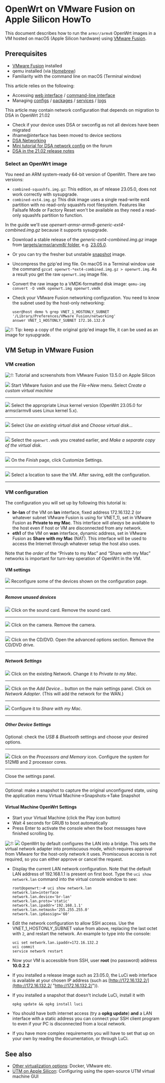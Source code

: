 # OpenWrt on VMware Fusion on Apple Silicon HowTo

This document describes how to run the `armsr/armv8` OpenWrt images in a VM hosted on macOS (Apple Silicon hardware) using [VMware Fusion](https://www.vmware.com/products/fusion.html "https://www.vmware.com/products/fusion.html").

## Prerequisites

- [VMware Fusion](https://www.vmware.com/products/fusion.html "https://www.vmware.com/products/fusion.html") installed
- qemu installed (via [Homebrew](http://brew.sh "http://brew.sh"))
- Familiarity with the command line on macOS (Terminal window)

This article relies on the following:

- Accessing [web interface](/docs/guide-quick-start/walkthrough_login "docs:guide-quick-start:walkthrough_login") / [command-line interface](/docs/guide-quick-start/sshadministration "docs:guide-quick-start:sshadministration")
- Managing [configs](/docs/guide-user/base-system/uci "docs:guide-user:base-system:uci") / [packages](/docs/guide-user/additional-software/managing_packages "docs:guide-user:additional-software:managing_packages") / [services](/docs/guide-user/base-system/managing_services "docs:guide-user:base-system:managing_services") / [logs](/docs/guide-user/base-system/log.essentials "docs:guide-user:base-system:log.essentials")

This article may contain network configuration that depends on migration to DSA in OpenWrt 21.02

- Check if your device uses DSA or swconfig as not all devices have been migrated
- ifname@interface has been moved to device sections
- [DSA Networking](/docs/guide-user/network/dsa/start "docs:guide-user:network:dsa:start")
- [Mini tutorial for DSA network config](https://forum.openwrt.org/t/mini-tutorial-for-dsa-network-config/96998 "https://forum.openwrt.org/t/mini-tutorial-for-dsa-network-config/96998") on the forum
- [DSA in the 21.02 release notes](https://openwrt.org/releases/21.02/notes-21.02.0#new_network_configuration_syntax_and_boardjson_change "https://openwrt.org/releases/21.02/notes-21.02.0#new_network_configuration_syntax_and_boardjson_change")

### Select an OpenWrt image

You need an ARM system-ready 64-bit version of OpenWrt. There are two versions:

- `combined-squashfs.img.gz`: This edition, as of release 23.05.0, does not work correctly with sysupgrade.
- `combined-ext4.img.gz` This disk image uses a single read-write ext4 partition with no read-only squashfs root filesystem. Features like Failsafe Mode or Factory Reset won't be available as they need a read-only squashfs partition to function.

In the guide we'll use *openwrt-armsr-armv8-generic-ext4-combined.img.gz* because it supports sysupgrade.

- Download a stable release of the *generic-ext4-combined.img.gz* image from [targets/armsr/arvm8/ folder](https://downloads.openwrt.org/releases/ "https://downloads.openwrt.org/releases/"), e.g. [23.05.0](https://downloads.openwrt.org/releases/23.05.0/targets/armsr/armv8/openwrt-23.05.0-armsr-armv8-generic-ext4-combined.img.gz "https://downloads.openwrt.org/releases/23.05.0/targets/armsr/armv8/openwrt-23.05.0-armsr-armv8-generic-ext4-combined.img.gz").
- Or you can try the fresher but unstable [snapshot](https://downloads.openwrt.org/snapshots/targets/armsr/armv8/openwrt-armsr-armv8-generic-ext4-combined.img.gz "https://downloads.openwrt.org/snapshots/targets/armsr/armv8/openwrt-armsr-armv8-generic-ext4-combined.img.gz") image.
- Uncompress the gzip'ed img file. On macOS in a Terminal window use the command `gzcat openwrt-*ext4-combined.img.gz > openwrt.img`. As a result you get the raw `openwrt.img` image file.
- Convert the raw image to a VMDK-formatted disk image: `qemu-img convert -O vmdk openwrt.img openwrt.vmdk`
- Check your VMware Fusion networking configuration. You need to know the subnet used by the host-only networking:
  
  ```
  user@host demo % grep VNET_1_HOSTONLY_SUBNET '/Library/Preferences/VMware Fusion/networking'
  answer VNET_1_HOSTONLY_SUBNET 172.16.132.0
  ```

![:!:](/lib/images/smileys/exclaim.svg) Tip: keep a copy of the original gzip'ed image file, it can be used as an image for sysupgrade.

## VM Setup in VMware Fusion

### VM creation

![:!:](/lib/images/smileys/exclaim.svg) Tutorial and screenshots from VMware Fusion 13.5.0 on Apple Silicon

[![](/_media/media/virtualization/fusion/1-custom.png?w=70&tok=70b82c)](/_media/media/virtualization/fusion/1-custom.png "media:virtualization:fusion:1-custom.png") Start VMware fusion and use the *File→New* menu. Select *Create a custom virtual machine*

* * *

[![](/_media/media/virtualization/fusion/2-linux-5.png?w=70&tok=039123)](/_media/media/virtualization/fusion/2-linux-5.png "media:virtualization:fusion:2-linux-5.png") Select the appropriate Linux kernel version (OpenWrt 23.05.0 for armsr/armv8 uses Linux kernel 5.x).

* * *

[![](/_media/media/virtualization/fusion/3-existing.png?w=70&tok=2475e8)](/_media/media/virtualization/fusion/3-existing.png "media:virtualization:fusion:3-existing.png") Select *Use an existing virtual disk* and *Choose virtual disk...*

* * *

[![](/_media/media/virtualization/fusion/4-select-vmdk.png?w=70&tok=bc1ca7)](/_media/media/virtualization/fusion/4-select-vmdk.png "media:virtualization:fusion:4-select-vmdk.png") Select the `openwrt.vmdk` you created earlier, and *Make a separate copy of the virtual disk*.

* * *

[![](/_media/media/virtualization/fusion/5-finish.png?w=70&tok=457b79)](/_media/media/virtualization/fusion/5-finish.png "media:virtualization:fusion:5-finish.png") On the *Finish* page, click Customize Settings.

* * *

[![](/_media/media/virtualization/fusion/6-saveit.png?w=70&tok=01c521)](/_media/media/virtualization/fusion/6-saveit.png "media:virtualization:fusion:6-saveit.png") Select a location to save the VM. After saving, edit the configuration.

* * *

### VM configuration

The configuration you will set up by following this tutorial is:

- **br-lan** of the VM on **lan** interface, fixed address 172.16.132.2 (or whatever subnet VMware Fusion is using for VNET\_1), set in VMware Fusion as **Private to my Mac**. This interface will *always* be available to the host even if host or VM are disconnected from any network.
- **eth1** of the VM on **wan** interface, dynamic address, set in VMware Fusion as **Share with my Mac** (NAT). This interface will be used to access the Internet through whatever setup the host also uses.

Note that the *order* of the “Private to my Mac” and “Share with my Mac” networks is important for turn-key operation of OpenWrt in the VM.

#### VM settings

[![](/_media/media/virtualization/fusion/7-settings.png?w=70&tok=b42c7d)](/_media/media/virtualization/fusion/7-settings.png "media:virtualization:fusion:7-settings.png") Reconfigure some of the devices shown on the configuration page.

* * *

##### Remove unused devices

[![](/_media/media/virtualization/fusion/8-remove-sound.png?w=70&tok=942e4e)](/_media/media/virtualization/fusion/8-remove-sound.png "media:virtualization:fusion:8-remove-sound.png") Click on the sound card. Remove the sound card.

* * *

[![](/_media/media/virtualization/fusion/9-remove-camera.png?w=70&tok=20f85f)](/_media/media/virtualization/fusion/9-remove-camera.png "media:virtualization:fusion:9-remove-camera.png") Click on the camera. Remove the camera.

* * *

[![](/_media/media/virtualization/fusion/10-remove-dvd.png?w=70&tok=89ba7f)](/_media/media/virtualization/fusion/10-remove-dvd.png "media:virtualization:fusion:10-remove-dvd.png") Click on the CD/DVD. Open the advanced options section. Remove the CD/DVD drive.

* * *

##### Network Settings

[![](/_media/media/virtualization/fusion/11-network-private.png?w=70&tok=e85b5f)](/_media/media/virtualization/fusion/11-network-private.png "media:virtualization:fusion:11-network-private.png") Click on the existing Network. Change it to *Private to my Mac*.

* * *

[![](/_media/media/virtualization/fusion/12-add-network.png?w=70&tok=934bab)](/_media/media/virtualization/fusion/12-add-network.png "media:virtualization:fusion:12-add-network.png") Click on the *Add Device...* button on the main settings panel. Click on *Network Adapter*. (This will add the network for the WAN.)

* * *

[![](/_media/media/virtualization/fusion/13-shared-network.png?w=70&tok=325db5)](/_media/media/virtualization/fusion/13-shared-network.png "media:virtualization:fusion:13-shared-network.png") Configure it to *Share with my Mac*.

* * *

##### Other Device Settings

Optional: check the *USB &amp; Bluetooth* settings and choose your desired options.

* * *

[![](/_media/media/virtualization/fusion/14-memory.png?w=70&tok=fa5879)](/_media/media/virtualization/fusion/14-memory.png "media:virtualization:fusion:14-memory.png") Click on the *Processors and Memory* icon. Configure the system for 512MB and 2 processor cores.

* * *

Close the settings panel.

* * *

Optional: make a snapshot to capture the original unconfigured state, using the application menu Virtual Machine→Snapshots→Take Snapshot

#### Virtual Machine OpenWrt Settings

- Start your Virtual Machine (click the Play icon button)
- Wait 4 seconds for GRUB to boot automatically
- Press Enter to activate the console when the boot messages have finished scrolling by.

![:!:](/lib/images/smileys/exclaim.svg) [![](/_media/media/virtualization/fusion/15-allow-network.png?w=70&tok=4f2bf7)](/_media/media/virtualization/fusion/15-allow-network.png "media:virtualization:fusion:15-allow-network.png") OpenWrt by default configures the LAN into a bridge. This sets the virtual network adapter into promiscuous mode, which requires approval from VMware for the host-only network it uses. Promiscuous access is not required, so you can either approve or cancel the request.

- Display the current LAN network configuration. Note that the default LAN address of 192.168.1.1 is present on first boot. Type the `uci show network.lan` command into the virtual console window to see:
  
  ```
  root@openwrt:~# uci show network.lan
  network.lan=interface
  network.lan.device='br-lan'
  network.lan.proto='static'
  network.lan.ipaddr='192.168.1.1'
  network.lan.netmask='255.255.255.0'
  network.lan.ip6assign='60'
  ```
- Edit the network configuration to allow SSH access. Use the VNET\_1\_HOSTONLY\_SUBNET value from above, replacing the last octet with `2`, and restart the network. An example to type into the console:
  
  ```
  uci set network.lan.ipaddr=172.16.132.2
  uci commit
  service network restart
  ```
- Now your VM is accessible from SSH, user **root** (no password) address **10.0.2.2**
- If you installed a release image such as 23.05.0, the LuCi web interface is available at your chosen IP address (such as [http://172.16.132.2/](http://172.16.132.2/ "http://172.16.132.2/")).
- If you installed a snapshot that doesn't include LuCi, install it with
  
  ```
  opkg update && opkg install luci
  ```
- You should have both internet access (try a **opkg update**) **and** a LAN interface with a static address you can connect your SSH client program to even if your PC is disconnected from a local network.
- If you have more complex requirements you will have to set that up on your own by reading the documentation, or through LuCi.

## See also

- [Other virtualization options](/docs/guide-user/virtualization/start "docs:guide-user:virtualization:start"): Docker, VMware etc.
- [UTM on Apple Silicon](/docs/guide-user/virtualization/utm "docs:guide-user:virtualization:utm"): Configuring using the open-source UTM virtual machine GUI
